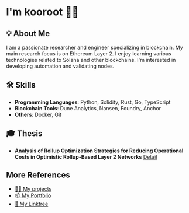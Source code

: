 # I'm kooroot 👋🌴

## 💡 About Me
I am a passionate researcher and engineer specializing in blockchain. My main research focus is on Ethereum Layer 2. I enjoy learning various technologies related to Solana and other blockchains. I'm interested in developing automation and validating nodes.

## 🛠 Skills
- **Programming Languages**: Python, Solidity, Rust, Go, TypeScript
- **Blockchain Tools**: Dune Analytics, Nansen, Foundry, Anchor
- **Others**: Docker, Git

## 🎓 Thesis
- **Analysis of Rollup Optimization Strategies for Reducing Operational Costs in Optimistic Rollup-Based Layer 2 Networks** [Detail](https://www.kci.go.kr/kciportal/landing/article.kci?arti_id=ART003147951)

## More References
- [👨‍💻 My projects](https://github.com/kooroot?tab=repositories)
- [📫 My Portfolio](https://kooroot.github.io/)
- [🌱 My Linktree](https://linktr.ee/kooroot)


<!--

## 🌟 Projects
1. **[Project Name]**
   - Description: [Brief description of the project].
   - Tech Stack: [List technologies].
   - [View Project](https://github.com/username/project-link)

**kooroot/kooroot** is a ✨ _special_ ✨ repository because its `README.md` (this file) appears on your GitHub profile.

Here are some ideas to get you started:

- 🔭 I’m currently working on ...
- 🌱 I’m currently learning ...
- 👯 I’m looking to collaborate on ...
- 🤔 I’m looking for help with ...
- 💬 Ask me about ...
- 📫 How to reach me: ...
- 😄 Pronouns: ...
- ⚡ Fun fact: ...
-->
